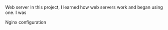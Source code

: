Web server
In this project, I learned how web servers work and began using one. I was

Nginx configuration

